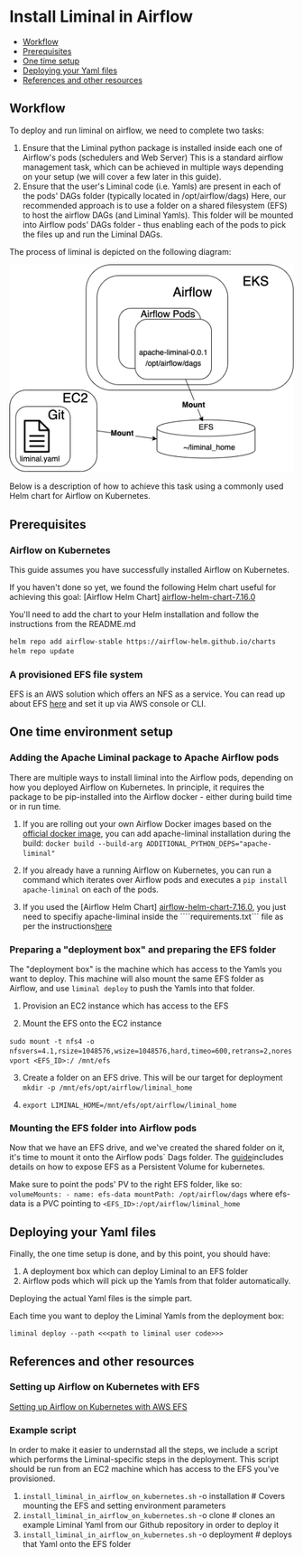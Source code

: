 <!--
Licensed to the Apache Software Foundation (ASF) under one
or more contributor license agreements.  See the NOTICE file
distributed with this work for additional information
regarding copyright ownership.  The ASF licenses this file
to you under the Apache License, Version 2.0 (the
"License"); you may not use this file except in compliance
with the License.  You may obtain a copy of the License at

  http://www.apache.org/licenses/LICENSE-2.0

Unless required bgit y applicable law or agreed to in writing,
software distributed under the License is distributed on an
"AS IS" BASIS, WITHOUT WARRANTIES OR CONDITIONS OF ANY
KIND, either express or implied.  See the License for the
specific language governing permissions and limitations
under the License.
-->

# Install Liminal in Airflow
* [Workflow](#workflow)
* [Prerequisites](#prerequisites)
* [One time setup](#One-time-setup)
* [Deploying your Yaml files](#Deploying-your-Yaml-files)
* [References and other resources](#references-and-other-resources)

## Workflow
To deploy and run liminal on airflow, we need to complete two tasks:
1. Ensure that the Liminal python package is installed inside each one of Airflow's pods (schedulers and Web Server)
   This is a standard airflow management task, which can be achieved in multiple ways depending on your setup (we will cover a few later in this guide).
2. Ensure that the user's Liminal code (i.e. Yamls) are present in each of the pods' DAGs folder (typically located in /opt/airflow/dags)
   Here, our recommended approach is to use a folder on a shared filesystem (EFS) to host the airflow DAGs (and Liminal Yamls). 
   This folder will be mounted into Airflow pods' DAGs folder - thus enabling each of the pods to pick the files up and run the Liminal DAGs.

The process of liminal is depicted on the following diagram:

![](assets/liminal_deployment_diagram.png)

Below is a description of how to achieve this task using a commonly used Helm chart for Airflow on Kubernetes.

## Prerequisites
### Airflow on Kubernetes
This guide assumes you have successfully installed Airflow on Kubernetes.

If you haven't done so yet, we found the following Helm chart useful for achieving this goal:
[Airflow Helm Chart] [airflow-helm-chart-7.16.0]

You'll need to add the chart to your Helm installation and follow the instructions from the README.md
```sh
helm repo add airflow-stable https://airflow-helm.github.io/charts
helm repo update
```

### A provisioned EFS file system
EFS is an AWS solution which offers an NFS as a service.
You can read up about EFS [here](https://aws.amazon.com/efs/features/) and set it up via AWS console or CLI.

## One time environment setup
### Adding the Apache Liminal package to Apache Airflow pods

There are multiple ways to install liminal into the Airflow pods, depending on how you deployed Airflow on Kubernetes.
In principle, it requires the package to be pip-installed into the Airflow docker - either during build time or in run time.

1. If you are rolling out your own Airflow Docker images based on the [official docker image](https://github.com/apache/airflow), 
you can add apache-liminal installation during the build: 
```docker build --build-arg ADDITIONAL_PYTHON_DEPS="apache-liminal"```

2. If you already have a running Airflow on Kubernetes, you can run a command which iterates over Airflow pods and executes a ```pip install apache-liminal``` 
on each of the pods. 

3. If you used the [Airflow Helm Chart] [airflow-helm-chart-7.16.0], you just need to specifiy apache-liminal inside the ````requirements.txt``` file as per the instructions[here][airflow-helm-chart-7.16.0]


### Preparing a "deployment box" and preparing the EFS folder
The "deployment box" is the machine which has access to the Yamls you want to deploy.
This machine will also mount the same EFS folder as Airflow, and use ```liminal deploy``` to push the Yamls into that folder.

1. Provision an EC2 instance which has access to the EFS

3. Mount the EFS onto the EC2 instance

```sudo mount -t nfs4 -o nfsvers=4.1,rsize=1048576,wsize=1048576,hard,timeo=600,retrans=2,noresvport <EFS_ID>:/ /mnt/efs```

3. Create a folder on an EFS drive. This will be our target for deployment
```mkdir -p /mnt/efs/opt/airflow/liminal_home```

4. ```export LIMINAL_HOME=/mnt/efs/opt/airflow/liminal_home```

### Mounting the EFS folder into Airflow pods

Now that we have an EFS drive, and we've created the shared folder on it, it's time to mount it onto the Airflow pods` Dags folder.
The [guide][airflowInstallation]includes details on how to expose EFS as a Persistent Volume for kubernetes.

Make sure to point the pods' PV to the right EFS folder, like so:
    ```
    volumeMounts:
        - name: efs-data
          mountPath: /opt/airflow/dags
    ```
    where efs-data is a PVC pointing to `<EFS_ID>:/opt/airflow/liminal_home`


## Deploying your Yaml files

Finally, the one time setup is done, and by this point, you should have:
1. A deployment box which can deploy Liminal to an EFS folder
2. Airflow pods which will pick up the Yamls from that folder automatically.

Deploying the actual Yaml files is the simple part. 

Each time you want to deploy the Liminal Yamls from the deployment box:
```
liminal deploy --path <<<path to liminal user code>>>
```

## References and other resources

### Setting up Airflow on Kubernetes with EFS
[Setting up Airflow on Kubernetes with AWS EFS][airflowInstallation]

### Example script
In order to make it easier to undernstad all the steps, we include a script which performs the Liminal-specific steps in the deployment.
This script should be run from an EC2 machine which has access to the EFS you've provisioned.

1. `install_liminal_in_airflow_on_kubernetes.sh` -o installation # Covers mounting the EFS and setting environment parameters
2. `install_liminal_in_airflow_on_kubernetes.sh` -o clone  # clones an example Liminal Yaml from our Github repository in order to deploy it
3. `install_liminal_in_airflow_on_kubernetes.sh` -o deployment # deploys that Yaml onto the EFS folder



[airflow-helm-chart-7.16.0]: <https://github.com/airflow-helm/charts/tree/airflow-7.16.0>
[homebrew-kubectl]: <https://formulae.brew.sh/formula/kubernetes-cli>
[cluster-access-kubeconfig]: <https://kubernetes.io/docs/concepts/configuration/organize-cluster-access-kubeconfig/#context>
[liminal-installation-script]: <https://github.com/apache/incubator-liminal/tree/master/docs/source/install_liminal_in_airflow_on_kubernetes.sh>
[airflowChart]: <https://github.com/airflow-helm/charts/tree/main/charts/airflow>
[airflowInstallation]: <https://medium.com/terragoneng/setting-up-airflow-on-kubernetes-with-aws-efs-c659f3a16292>
[airflowImage]: <https://hub.docker.com/layers/apache/airflow/1.10.12-python3.6/images/sha256-9ea9e5ca66bd17632241889ab248fe3852c9f3c830ed299a8ecaa8a13ac2082f?context=explore>
